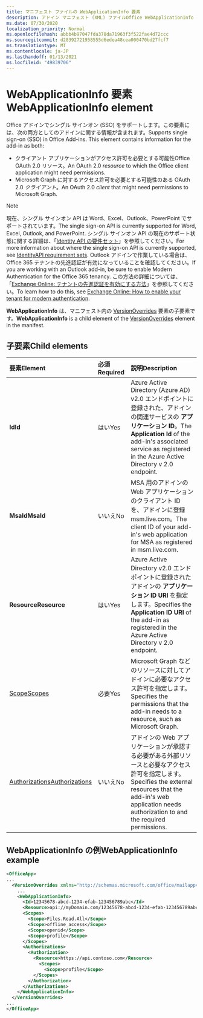 ```yaml
---
title: マニフェスト ファイルの WebApplicationInfo 要素
description: アドイン マニフェスト (XML) ファイルOffice WebApplicationInfo 要素のリファレンス ドキュメント。
ms.date: 07/30/2020
localization_priority: Normal
ms.openlocfilehash: abbb4b97047fda378da71963f3f522fae4d72ccc
ms.sourcegitcommit: d28392721958555d6edea48cea000470bd27fcf7
ms.translationtype: MT
ms.contentlocale: ja-JP
ms.lasthandoff: 01/13/2021
ms.locfileid: "49839706"
---
```

# <a name="webapplicationinfo-element"></a><span data-ttu-id="4c90c-103">WebApplicationInfo 要素</span><span class="sxs-lookup"><span data-stu-id="4c90c-103">WebApplicationInfo element</span></span>

<span data-ttu-id="4c90c-104">Office アドインでシングル サインオン (SSO) をサポートします。この要素には、次の両方としてのアドインに関する情報が含まれます。</span><span class="sxs-lookup"><span data-stu-id="4c90c-104">Supports single sign-on (SSO) in Office Add-ins. This element contains information for the add-in as both:</span></span>

- <span data-ttu-id="4c90c-105">クライアント アプリケーションがアクセス許可を必要とする可能性Office OAuth 2.0 リソース。</span><span class="sxs-lookup"><span data-stu-id="4c90c-105">An OAuth 2.0 *resource* to which the Office client application might need permissions.</span></span>
- <span data-ttu-id="4c90c-106">Microsoft Graph に対するアクセス許可を必要とする可能性のある OAuth 2.0 *クライアント*。</span><span class="sxs-lookup"><span data-stu-id="4c90c-106">An OAuth 2.0 *client* that might need permissions to Microsoft Graph.</span></span>

> [!NOTE]
> <span data-ttu-id="4c90c-107">現在、シングル サインオン API は Word、Excel、Outlook、PowerPoint でサポートされています。</span><span class="sxs-lookup"><span data-stu-id="4c90c-107">The single sign-on API is currently supported for Word, Excel, Outlook, and PowerPoint.</span></span> <span data-ttu-id="4c90c-108">シングル サインオン API の現在のサポート状態に関する詳細は、「[Identity API の要件セット](../requirement-sets/identity-api-requirement-sets.md)」を参照してください。</span><span class="sxs-lookup"><span data-stu-id="4c90c-108">For more information about where the single sign-on API is currently supported, see [IdentityAPI requirement sets](../requirement-sets/identity-api-requirement-sets.md).</span></span> <span data-ttu-id="4c90c-109">Outlook アドインで作業している場合は、Office 365 テナントの先進認証が有効になっていることを確認してください。</span><span class="sxs-lookup"><span data-stu-id="4c90c-109">If you are working with an Outlook add-in, be sure to enable Modern Authentication for the Office 365 tenancy.</span></span> <span data-ttu-id="4c90c-110">この方法の詳細については、「[Exchange Online: テナントの先進認証を有効にする方法](https://social.technet.microsoft.com/wiki/contents/articles/32711.exchange-online-how-to-enable-your-tenant-for-modern-authentication.aspx)」を参照してください。</span><span class="sxs-lookup"><span data-stu-id="4c90c-110">To learn how to do this, see [Exchange Online: How to enable your tenant for modern authentication](https://social.technet.microsoft.com/wiki/contents/articles/32711.exchange-online-how-to-enable-your-tenant-for-modern-authentication.aspx).</span></span>

<span data-ttu-id="4c90c-111">**WebApplicationInfo** は、マニフェスト内の [VersionOverrides](versionoverrides.md) 要素の子要素です。</span><span class="sxs-lookup"><span data-stu-id="4c90c-111">**WebApplicationInfo** is a child element of the [VersionOverrides](versionoverrides.md) element in the manifest.</span></span>  

## <a name="child-elements"></a><span data-ttu-id="4c90c-112">子要素</span><span class="sxs-lookup"><span data-stu-id="4c90c-112">Child elements</span></span>

|  <span data-ttu-id="4c90c-113">要素</span><span class="sxs-lookup"><span data-stu-id="4c90c-113">Element</span></span> |  <span data-ttu-id="4c90c-114">必須</span><span class="sxs-lookup"><span data-stu-id="4c90c-114">Required</span></span>  |  <span data-ttu-id="4c90c-115">説明</span><span class="sxs-lookup"><span data-stu-id="4c90c-115">Description</span></span>  |
|:-----|:-----|:-----|
|  <span data-ttu-id="4c90c-116">**Id**</span><span class="sxs-lookup"><span data-stu-id="4c90c-116">**Id**</span></span>    |  <span data-ttu-id="4c90c-117">はい</span><span class="sxs-lookup"><span data-stu-id="4c90c-117">Yes</span></span>   |  <span data-ttu-id="4c90c-118">Azure Active Directory (Azure AD) v2.0 エンドポイントに登録された、アドインの関連サービスの **アプリケーション ID**。</span><span class="sxs-lookup"><span data-stu-id="4c90c-118">The **Application Id** of the add-in's associated service as registered in the Azure Active Directory v 2.0 endpoint.</span></span>|
|  <span data-ttu-id="4c90c-119">**MsaId**</span><span class="sxs-lookup"><span data-stu-id="4c90c-119">**MsaId**</span></span>    |  <span data-ttu-id="4c90c-120">いいえ</span><span class="sxs-lookup"><span data-stu-id="4c90c-120">No</span></span>   |  <span data-ttu-id="4c90c-121">MSA 用のアドインの Web アプリケーションのクライアント ID を、アドインに登録msm.live.com。</span><span class="sxs-lookup"><span data-stu-id="4c90c-121">The client ID of your add-in's web application for MSA as registered in msm.live.com.</span></span>|
|  <span data-ttu-id="4c90c-122">**Resource**</span><span class="sxs-lookup"><span data-stu-id="4c90c-122">**Resource**</span></span>  |  <span data-ttu-id="4c90c-123">はい</span><span class="sxs-lookup"><span data-stu-id="4c90c-123">Yes</span></span>   |  <span data-ttu-id="4c90c-124">Azure Active Directory v2.0 エンドポイントに登録されたアドインの **アプリケーション ID URI** を指定します。</span><span class="sxs-lookup"><span data-stu-id="4c90c-124">Specifies the **Application ID URI** of the add-in as registered in the Azure Active Directory v 2.0 endpoint.</span></span>|
|  [<span data-ttu-id="4c90c-125">Scope</span><span class="sxs-lookup"><span data-stu-id="4c90c-125">Scopes</span></span>](scopes.md)                |  <span data-ttu-id="4c90c-126">必要</span><span class="sxs-lookup"><span data-stu-id="4c90c-126">Yes</span></span>  |  <span data-ttu-id="4c90c-127">Microsoft Graph などのリソースに対してアドインに必要なアクセス許可を指定します。</span><span class="sxs-lookup"><span data-stu-id="4c90c-127">Specifies the permissions that the add-in needs to a resource, such as Microsoft Graph.</span></span>  |
|  [<span data-ttu-id="4c90c-128">Authorizations</span><span class="sxs-lookup"><span data-stu-id="4c90c-128">Authorizations</span></span>](authorizations.md)  |  <span data-ttu-id="4c90c-129">いいえ</span><span class="sxs-lookup"><span data-stu-id="4c90c-129">No</span></span>   | <span data-ttu-id="4c90c-130">アドインの Web アプリケーションが承認する必要がある外部リソースと必要なアクセス許可を指定します。</span><span class="sxs-lookup"><span data-stu-id="4c90c-130">Specifies the external resources that the add-in's web application needs authorization to and the required permissions.</span></span>|

## <a name="webapplicationinfo-example"></a><span data-ttu-id="4c90c-131">WebApplicationInfo の例</span><span class="sxs-lookup"><span data-stu-id="4c90c-131">WebApplicationInfo example</span></span>

```xml
<OfficeApp>
...
  <VersionOverrides xmlns="http://schemas.microsoft.com/office/mailappversionoverrides" xsi:type="VersionOverridesV1_0">
    ...
    <WebApplicationInfo>
      <Id>12345678-abcd-1234-efab-123456789abc</Id>
      <Resource>api://myDomain.com/12345678-abcd-1234-efab-123456789abc</Resource>
      <Scopes>
        <Scope>Files.Read.All</Scope>
        <Scope>offline_access</Scope>
        <Scope>openid</Scope>
        <Scope>profile</Scope>
      </Scopes>
      <Authorizations>
        <Authorization>
          <Resource>https://api.contoso.com</Resource>
            <Scopes>
              <Scope>profile</Scope>
          </Scopes>
        </Authorization>
      </Authorizations>
    </WebApplicationInfo>
  </VersionOverrides>
...
</OfficeApp>
```